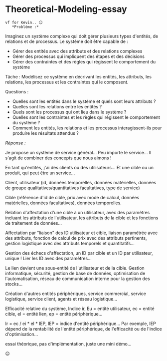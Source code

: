 # Theoretical-Modeling-essay
    vf for Kevin.. 😏
       *Problème :*

Imaginez un système complexe qui doit gérer plusieurs types d'entités, de relations et de processus. Le système doit être capable de :

- Gérer des entités avec des attributs et des relations complexes
- Gérer des processus qui impliquent des étapes et des décisions
- Gérer des contraintes et des règles qui régissent le comportement du système

Tâche : Modélisez ce système en décrivant les entités, les attributs, les relations, les processus et les contraintes qui le composent.

Questions :

- Quelles sont les entités dans le système et quels sont leurs attributs ?
- Quelles sont les relations entre les entités ?
- Quels sont les processus qui ont lieu dans le système ?
- Quelles sont les contraintes et les règles qui régissent le comportement du système ?
- Comment les entités, les relations et les processus interagissent-ils pour produire les résultats attendus ?

*Réponse :*

Je propose un système de service général... Peu importe le service... Il s'agit de combiner des concepts que nous aimons !

En tant qu'entités, j'ai des clients ou des utilisateurs... Et une cible ou un produit, qui peut être un service...

Client, utilisateur (id, données temporelles, données matérielles, données de groupe qualitatives/quantitatives facultatives, type de service)

Cible (référence d'id de cible, prix avec mode de calcul, données matérielles, données facultatives), données temporelles.

Relation d'affectation d'une cible à un utilisateur, avec des paramètres incluant les attributs de l'utilisateur, les attributs de la cible et les fonctions de traitement de données...

Affectation par "liaison" des ID utilisateur et cible, liaison paramétrée avec des attributs, fonction de calcul de prix avec des attributs pertinents, gestion logistique avec des attributs temporels et quantitatifs...

Gestion des échecs d'affectation, un ID par cible et un ID par utilisateur, unique ! Lier les ID avec des paramètres...

Le lien devient une sous-entité de l'utilisateur et de la cible. Gestion informatique, sécurité, gestion de base de données, optimisation de l'automatisation, réseau de communication interne pour la gestion des stocks...

Création d'autres entités périphériques, service commercial, service logistique, service client, agents et réseau logistique...

Efficacité relative du système, Indice ir, Eu = entité utilisateur, ec = entité cible, el = entité lien, ep = entité périphérique...

Ir = ec / ei * el * IEP, IEP = indice d'entité périphérique... Par exemple, IEP dépend de la rentabilité de l'entité périphérique, de l'efficacité ou de l'indice d'optimisation...

essai théorique,
pas d'implémentation,
juste une mini démo...

😉
